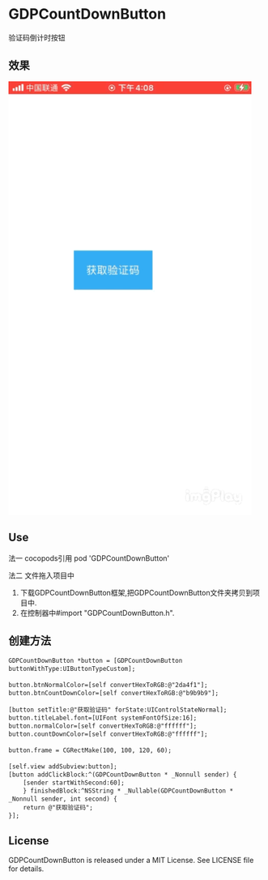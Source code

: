 # GDPCountDownButton

验证码倒计时按钮

## 效果
![GDPCountDownButton](https://github.com/sunmumu/GDPCountDownButton/blob/main/Demo/%E6%95%88%E6%9E%9C.GIF?raw=true)

## Use
法一 cocopods引用
pod 'GDPCountDownButton'

法二 文件拖入项目中
1. 下载GDPCountDownButton框架,把GDPCountDownButton文件夹拷贝到项目中. 
2. 在控制器中#import "GDPCountDownButton.h".

## 创建方法

```
GDPCountDownButton *button = [GDPCountDownButton buttonWithType:UIButtonTypeCustom];

button.btnNormalColor=[self convertHexToRGB:@"2da4f1"];
button.btnCountDownColor=[self convertHexToRGB:@"b9b9b9"];

[button setTitle:@"获取验证码" forState:UIControlStateNormal];
button.titleLabel.font=[UIFont systemFontOfSize:16];
button.normalColor=[self convertHexToRGB:@"ffffff"];
button.countDownColor=[self convertHexToRGB:@"ffffff"];

button.frame = CGRectMake(100, 100, 120, 60);
    
[self.view addSubview:button];
[button addClickBlock:^(GDPCountDownButton * _Nonnull sender) {
	[sender startWithSecond:60];
    } finishedBlock:^NSString * _Nullable(GDPCountDownButton * _Nonnull sender, int second) {
	return @"获取验证码";
}];
```
   
## License

GDPCountDownButton is released under a MIT License. See LICENSE file for details.

